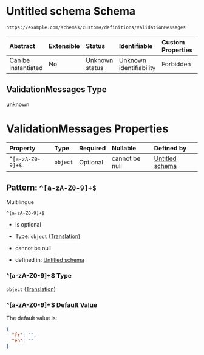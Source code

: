 # Untitled schema Schema

```txt
https://example.com/schemas/custom#/definitions/ValidationMessages
```



| Abstract            | Extensible | Status         | Identifiable            | Custom Properties | Additional Properties | Access Restrictions | Defined In                                                                   |
| :------------------ | :--------- | :------------- | :---------------------- | :---------------- | :-------------------- | :------------------ | :--------------------------------------------------------------------------- |
| Can be instantiated | No         | Unknown status | Unknown identifiability | Forbidden         | Allowed               | none                | [FRW.form.schema.json\*](../out/FRW.form.schema.json "open original schema") |

## ValidationMessages Type

unknown

# ValidationMessages Properties

| Property         | Type     | Required | Nullable       | Defined by                                                                                                                                               |
| :--------------- | :------- | :------- | :------------- | :------------------------------------------------------------------------------------------------------------------------------------------------------- |
| `^[a-zA-Z0-9]+$` | `object` | Optional | cannot be null | [Untitled schema](frw-definitions-translation.md "https://example.com/schemas/custom#/definitions/ValidationMessages/patternProperties/^\[a-zA-Z0-9]+$") |

## Pattern: `^[a-zA-Z0-9]+$`

Multilingue

`^[a-zA-Z0-9]+$`

*   is optional

*   Type: `object` ([Translation](frw-definitions-translation.md))

*   cannot be null

*   defined in: [Untitled schema](frw-definitions-translation.md "https://example.com/schemas/custom#/definitions/ValidationMessages/patternProperties/^\[a-zA-Z0-9]+$")

### ^\[a-zA-Z0-9]+$ Type

`object` ([Translation](frw-definitions-translation.md))

### ^\[a-zA-Z0-9]+$ Default Value

The default value is:

```json
{
  "fr": "",
  "en": ""
}
```
